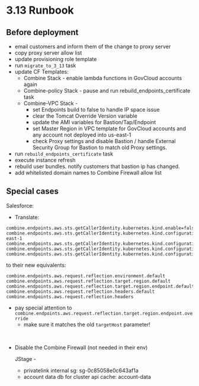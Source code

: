 # 3.13 Runbook

## Before deployment

- email customers and inform them of the change to proxy server
- copy proxy server allow list
- update provisioning role template
- run `migrate_to_3_13` task
- update CF Templates:
  - Combine Stack - enable lambda functions in GovCloud accounts again
  - Combine-policy Stack - pause and run rebuild_endpoints_certificate task
  - Combine-VPC Stack - 
    - set Endpoints build to false to handle IP space issue
    - clear the Tomcat Override Version variable
    - update the AMI variables for Bastion/Tap/Endpoint
    - set Master Region in VPC template for GovCloud accounts and any account not deployed into us-east-1
    - check Proxy settings and disable Bastion / handle External Security Group for Bastion to match old Proxy settings.
- run `rebuild_endpoints_certificate` task
- execute instance refresh
- rebuild user bundles. notify customers that bastion ip has changed.
- add whitelisted domain names to Combine Firewall allow list

## Special cases

Salesforce:

- Translate:

```
combine.endpoints.aws.sts.getCallerIdentity.kubernetes.kind.enable=false
combine.endpoints.aws.sts.getCallerIdentity.kubernetes.kind.configuration.targetRegion=us-east-1
combine.endpoints.aws.sts.getCallerIdentity.kubernetes.kind.configuration.targetHost=sts.amazonaws.com
combine.endpoints.aws.sts.getCallerIdentity.kubernetes.kind.configuration.headers.list.default.enable=true
combine.endpoints.aws.sts.getCallerIdentity.kubernetes.kind.configuration.headers.list=
```

to their new equivalents:

```
combine.endpoints.aws.request.reflection.environment.default
combine.endpoints.aws.request.reflection.target.region.default
combine.endpoints.aws.request.reflection.target.region.endpoint.default
combine.endpoints.aws.request.reflection.headers.default
combine.endpoints.aws.request.reflection.headers
```

- pay special attention to `combine.endpoints.aws.request.reflection.target.region.endpoint.override `
  - make sure it matches the old `targetHost` parameter!

‌

- Disable the Combine Firewall (not needed in their env)

  JStage - 
    - privatelink internal sg: sg-0c85058e0c643af1a
    - account data db for cluster api cache: account-data
